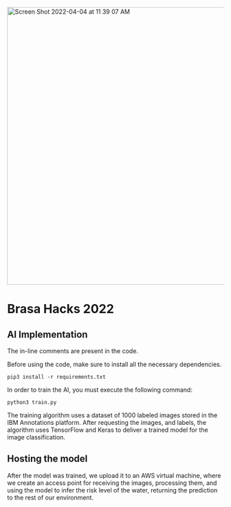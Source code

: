 <img width="644" alt="Screen Shot 2022-04-04 at 11 39 07 AM" src="https://user-images.githubusercontent.com/48040161/161465092-96cd7918-8508-4e33-bdf8-06b385ce9851.png">

# Brasa Hacks 2022

## AI Implementation

The in-line comments are present in the code.

Before using the code, make sure to install all the necessary dependencies.
```
pip3 install -r requirements.txt
```

In order to train the AI, you must execute the following command:
```
python3 train.py
```

The training algorithm uses a dataset of 1000 labeled images stored in the IBM Annotations platform. After requesting the images, and labels, the algorithm uses TensorFlow and Keras to deliver a trained model for the image classification.

## Hosting the model

After the model was trained, we upload it to an AWS virtual machine, where we create an access point for receiving the images, processing them, and using the model to infer the risk level of the water, returning the prediction to the rest of our environment.
